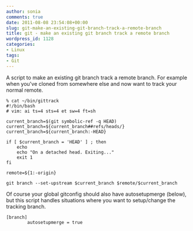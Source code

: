 ```yaml
---
author: sonia
comments: true
date: 2011-08-08 23:54:08+00:00
slug: git-make-an-existing-git-branch-track-a-remote-branch
title: git - make an existing git branch track a remote branch
wordpress_id: 1128
categories:
- Linux
tags:
- Git
---
```


A script to make an existing git branch track a remote branch. For example when you've cloned from somewhere else and now want to track your normal remote.

    
    % cat ~/bin/gittrack
    #!/bin/bash
    # vim: ai ts=4 sts=4 et sw=4 ft=sh
    
    current_branch=$(git symbolic-ref -q HEAD)
    current_branch=${current_branch##refs/heads/}
    current_branch=${current_branch:-HEAD}
    
    if [ $current_branch = 'HEAD' ] ; then
        echo
        echo "On a detached head. Exiting..."
        exit 1
    fi
    
    remote=${1:-origin}
    
    git branch --set-upstream $current_branch $remote/$current_branch


Of course your global gitconfig should also have autosetupmerge (below), but this script handles situations where you want to setup/change the tracking branch.

    
    [branch]
            autosetupmerge = true
